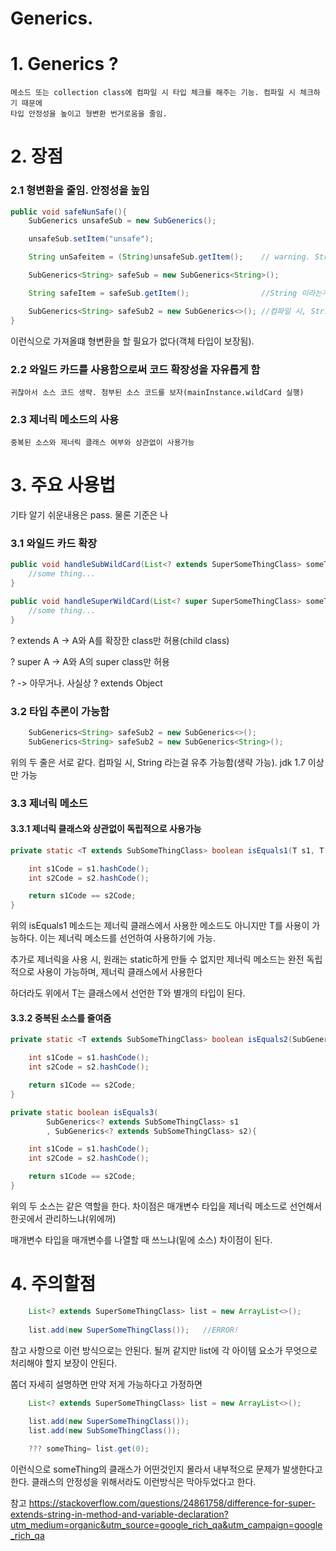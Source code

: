﻿# Generics.

# 1. Generics ? 
    메소드 또는 collection class에 컴파일 시 타입 체크를 해주는 기능. 컴파일 시 체크하기 때문에
    타입 안정성을 높이고 형변환 번거로움을 줄임.
    
# 2. 장점

### 2.1 형변환을 줄임. 안정성을 높임
```java
public void safeNunSafe(){
    SubGenerics unsafeSub = new SubGenerics();

    unsafeSub.setItem("unsafe");

    String unSafeitem = (String)unsafeSub.getItem();    // warning. String 이라는 보장이 안됨

    SubGenerics<String> safeSub = new SubGenerics<String>();

    String safeItem = safeSub.getItem();                //String 이라는게 보장이 됨

    SubGenerics<String> safeSub2 = new SubGenerics<>(); //컴파일 시, String 라는걸 유추(추론) 가능하여서 생략가능.
}
```
이런식으로 가져올떄 형변환을 할 필요가 없다(객체 타입이 보장됨).

### 2.2 와일드 카드를 사용함으로써 코드 확장성을 자유롭게 함
    귀찮아서 소스 코드 생략. 첨부된 소스 코드를 보자(mainInstance.wildCard 실행)

### 2.3 제너릭 메소드의 사용
    중복된 소스와 제너릭 클래스 여부와 상관없이 사용가능

# 3. 주요 사용법
기타 알기 쉬운내용은 pass. 물론 기준은 나
### 3.1 와일드 카드 확장
```java
public void handleSubWildCard(List<? extends SuperSomeThingClass> someThingList) {
    //some thing...
}

public void handleSuperWildCard(List<? super SuperSomeThingClass> someThingList) {
    //some thing...
}
```
? extends A -> A와 A를 확장한 class만 허용(child class)

? super A -> A와 A의 super class만 허용

? -> 아무거나. 사실상 ? extends Object

### 3.2 타입 추론이 가능함
```java
    SubGenerics<String> safeSub2 = new SubGenerics<>();    
    SubGenerics<String> safeSub2 = new SubGenerics<String>();
```
위의 두 줄은 서로 같다. 컴파일 시, String 라는걸 유추 가능함(생략 가능). jdk 1.7 이상만 가능
### 3.3 제너릭 메소드
#### 3.3.1 제너릭 클래스와 상관없이 독립적으로 사용가능
```java
private static <T extends SubSomeThingClass> boolean isEquals1(T s1, T s2){

    int s1Code = s1.hashCode();
    int s2Code = s2.hashCode();

    return s1Code == s2Code;
}
```
위의 isEquals1 메소드는 제너릭 클래스에서 사용한 메소드도 아니지만 T를 사용이 가능하다. 이는 제너릭 메소드를 선언하여 사용하기에 가능.

추가로 제너릭을 사용 시, 원래는 static하게 만들 수 없지만 제너릭 메소드는 완전 독립적으로 사용이 가능하며, 제너릭 클래스에서 사용한다

하더라도 위에서 T는 클래스에서 선언한 T와 별개의 타입이 된다.

#### 3.3.2 중복된 소스를 줄여줌
```java
private static <T extends SubSomeThingClass> boolean isEquals2(SubGenerics<T> s1, SubGenerics<T> s2){

    int s1Code = s1.hashCode();
    int s2Code = s2.hashCode();

    return s1Code == s2Code;
}
```

```java
private static boolean isEquals3(
        SubGenerics<? extends SubSomeThingClass> s1
        , SubGenerics<? extends SubSomeThingClass> s2){

    int s1Code = s1.hashCode();
    int s2Code = s2.hashCode();

    return s1Code == s2Code;
}
```
위의 두 소스는 같은 역할을 한다. 차이점은 매개변수 타입을 제너릭 메소드로 선언해서 한곳에서 관리하느냐(위에꺼)

매개변수 타입을 매개변수를 나열할 때 쓰느냐(밑에 소스) 차이점이 된다.

# 4. 주의할점
```java
    List<? extends SuperSomeThingClass> list = new ArrayList<>();
    
    list.add(new SuperSomeThingClass());   //ERROR!
```
참고 사항으로 이런 방식으로는 안된다. 될꺼 같지만 list에 각 아이템 요소가 무엇으로 처리해야 할지 보장이 안된다.

쫌더 자세히 설명하면 만약 저게 가능하다고 가정하면
```java
    List<? extends SuperSomeThingClass> list = new ArrayList<>();
    
    list.add(new SuperSomeThingClass());
    list.add(new SubSomeThingClass());

    ??? someThing= list.get(0);
```
이런식으로 someThing의 클래스가 어떤것인지 몰라서 내부적으로 문제가 발생한다고 한다. 클래스의 안정성을 위해서라도 이런방식은 막아두었다고 한다.


참고 https://stackoverflow.com/questions/24861758/difference-for-super-extends-string-in-method-and-variable-declaration?utm_medium=organic&utm_source=google_rich_qa&utm_campaign=google_rich_qa
